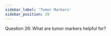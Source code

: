```yaml
---
sidebar_label: 'Tumor Markers'
sidebar_position: 29
---
```

Question 26: What are tumor markers helpful for?
